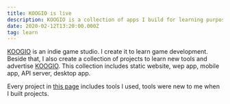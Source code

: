 ```yaml
---
title: KOOGIO is live
description: KOOGIO is a collection of apps I build for learning purpose
date: 2020-02-12T13:20:00.000Z
tag: learn
---
```

[KOOGIO](https://koogio.now.sh/) is an indie game studio. I create it to learn game development. Beside that, I also create a collection of projects to learn new tools and advertise [KOOGIO](https://koogio.now.sh/). This collection includes static website, wep app, mobile app, API server, desktop app. 

Every project in [this page](https://phongduong.github.io/koogio/#/) includes tools I used, tools were new to me when I built projects.
